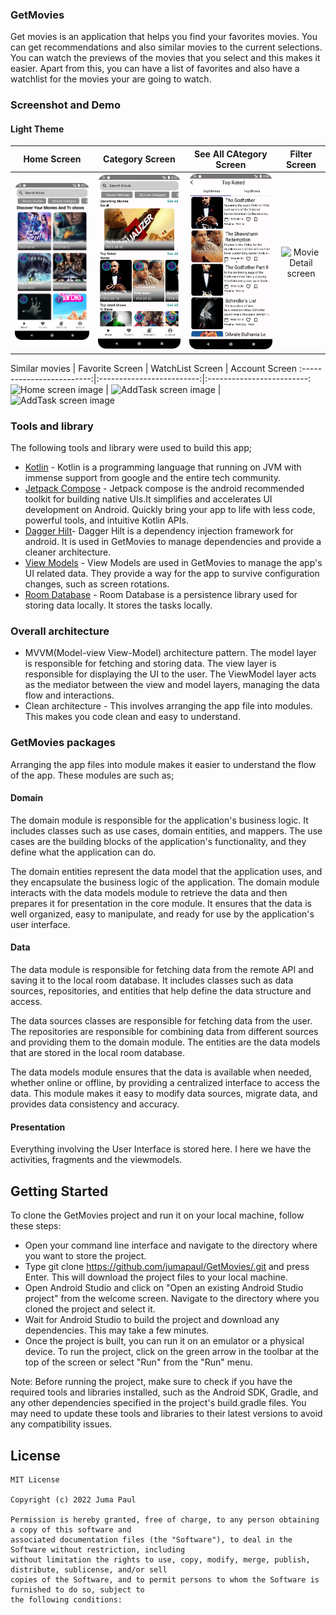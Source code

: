 ### GetMovies
Get movies is an application that helps you find your favorites movies. You can get recommendations and also similar movies to the current selections. You can watch the previews of the movies that you select and this makes it easier.
Apart from this, you can have a list of favorites and also have a watchlist for the movies your are going to watch.
### Screenshot and Demo

#### Light Theme
Home Screen             |  Category Screen             | See All CAtegory Screen        | Filter Screen
:-------------------------:|:-------------------------:|:-------------------------:|:-------------------------:
![Home screen image](images/home_screen.png)  |  ![Movies Category screen image](images/movies_category.png)  | ![See all category](images/see_all_category.png) | ![Movie Detail screen](images/movie_detail.png)

Similar movies           | Favorite Screen             |  WatchList Screen             | Account Screen
:-------------------------:|:-------------------------:|:-------------------------:
![Home screen image](images/4-lightTheme.png)  |  ![AddTask screen image](images/2-lightTheme.png)  | ![AddTask screen image](images/3-lightTheme.png)


### Tools and library
The following tools and library were used to build this app;
- [Kotlin](https://kotlinlang.org/) - Kotlin is a programming language that running on JVM with immense support from google and the entire tech community.
- [Jetpack Compose](https://developer.android.com/jetpack/compose) - Jetpack compose is the android recommended toolkit for building native UIs.It simplifies and accelerates UI development on Android. Quickly bring your app to life with less code, powerful tools, and intuitive Kotlin APIs.
- [Dagger Hilt](https://dagger.dev/hilt/)- Dagger Hilt is a dependency injection framework for android. It is used in GetMovies to manage dependencies and provide a cleaner architecture.
- [View Models](https://developer.android.com/topic/libraries/architecture/viewmodel) - View Models are used in GetMovies to manage the app's UI related data. They provide a way for the app to survive configuration changes, such as screen rotations.
- [Room Database](https://developer.android.com/training/data-storage/room) - Room Database is a persistence library used for storing data locally. It stores the tasks locally.

### Overall architecture
- MVVM(Model-view View-Model) architecture pattern. The model layer is responsible for fetching and storing data. The view layer is responsible for displaying the UI to the user. The ViewModel layer acts as the mediator between the view and model layers, managing the data flow and interactions.
- Clean architecture - This involves arranging the app file into modules. This makes you code clean and easy to understand.

### GetMovies packages
Arranging the app files into module makes it easier to understand the flow of the app. These modules are such as;

#### Domain
The domain module is responsible for the application's business logic. It includes classes such as use cases, domain entities, and mappers. 
The use cases are the building blocks of the application's functionality, and they define what the application can do.

The domain entities represent the data model that the application uses, and they encapsulate the business logic of the application. The domain module interacts with the data models module to retrieve the data and then prepares it for presentation in the core module. It ensures that the data is well organized, easy to manipulate, and ready for use by the application's user interface.

#### Data
The data  module is responsible for fetching data from the remote API and saving it to the local room database. It includes classes such as data sources, 
repositories, and entities that help define the data structure and access.

The data sources classes are responsible for fetching data from the user. The repositories are responsible for combining data 
from different sources and providing them to the domain module. The entities are the data models that are stored in the local room database.

The data models module ensures that the data is available when needed, whether online or offline, by providing a centralized interface to access the data. This module makes it easy to modify data sources, migrate data, and provides data consistency and accuracy.

#### Presentation
Everything involving the User Interface is stored here. I here we have the activities, fragments and the viewmodels.

## Getting Started

To clone the GetMovies project and run it on your local machine, follow these steps:

- Open your command line interface and navigate to the directory where you want to store the project.
- Type git clone https://github.com/jumapaul/GetMovies/.git and press Enter. This will download the project files to your local machine.
- Open Android Studio and click on "Open an existing Android Studio project" from the welcome screen. Navigate to the directory where you cloned the project and select it.
- Wait for Android Studio to build the project and download any dependencies. This may take a few minutes.
- Once the project is built, you can run it on an emulator or a physical device. To run the project, click on the green arrow in the toolbar at the top of the screen or select "Run" from the "Run" menu.

Note: Before running the project, make sure to check if you have the required tools and libraries installed, such as the Android SDK, Gradle, and any other dependencies specified in the project's build.gradle files. You may need to update these tools and libraries to their latest versions to avoid any compatibility issues.

## License

 ```
 MIT License
 
 Copyright (c) 2022 Juma Paul
 
 Permission is hereby granted, free of charge, to any person obtaining a copy of this software and 
 associated documentation files (the "Software"), to deal in the Software without restriction, including 
 without limitation the rights to use, copy, modify, merge, publish, distribute, sublicense, and/or sell 
 copies of the Software, and to permit persons to whom the Software is furnished to do so, subject to 
 the following conditions:
